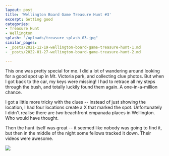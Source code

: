 ```yaml
---
layout: post
title: 'Wellington Board Game Treasure Hunt #3'
excerpt: Getting good
categories:
- Treasure Hunt
- Wellington
splash: "/uploads/treasure_splash_03.jpg"
similar_pages:
- _posts/2021-12-19-wellington-board-game-treasure-hunt-1.md
- _posts/2022-01-27-wellington-board-game-treasure-hunt-2.md

---
```

This one was pretty special for me. I did a lot of wandering around looking for a good spot up in Mt. Victoria park, and collecting clue photos. But when I got back to the car, my keys were missing! I had to retrace all my steps through the bush, and totally luckily found them again. A one-in-a-million chance.

I got a little more tricky with the clues -- instead of just showing the location, I had four locations create a X that marked the spot. Unfortunately I didn't realise there are _two_ beachfront empanada places in Wellington. Who would have thought.

Then the hunt itself was great -- it seemed like nobody was going to find it, but then in the middle of the night some fellows tracked it down. Their videos were awesome.

![](/uploads/treasurehunt_03.png)
